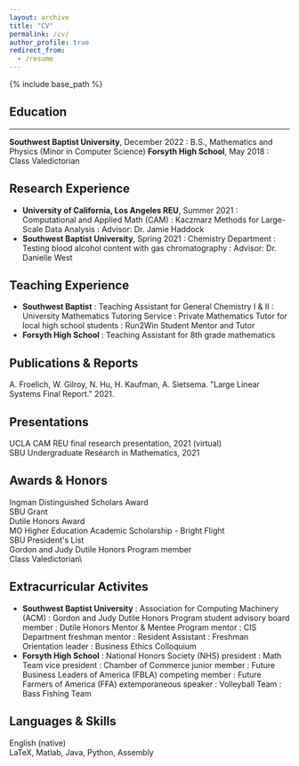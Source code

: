 ```yaml
---
layout: archive
title: "CV"
permalink: /cv/
author_profile: true
redirect_from:
  - /resume
---
```


{% include base_path %}

## Education

-------

**Southwest Baptist University**, December 2022
: B.S., Mathematics and Physics (Minor in Computer Science)
**Forsyth High School**, May 2018
: Class Valedictorian

## Research Experience
* **University of California, Los Angeles REU**, Summer 2021
: Computational and Applied Math (CAM)
: Kaczmarz Methods for Large-Scale Data Analysis
: Advisor: Dr. Jamie Haddock
* **Southwest Baptist University**, Spring 2021
: Chemistry Department
: Testing blood alcohol content with gas chromatography
: Advisor: Dr. Danielle West
  
## Teaching Experience
* **Southwest Baptist**
: Teaching Assistant for General Chemistry I & II
: University Mathematics Tutoring Service
: Private Mathematics Tutor for local high school students
: Run2Win Student Mentor and Tutor
* **Forsyth High School**
: Teaching Assistant for 8th grade mathematics

## Publications & Reports
A. Froelich, W. Gilroy, N. Hu, H. Kaufman, A. Sietsema. "Large Linear Systems Final Report." 2021.
  
## Presentations
UCLA CAM REU final research presentation, 2021 (virtual)\
SBU Undergraduate Research in Mathematics, 2021

## Awards & Honors
Ingman Distinguished Scholars Award\
SBU Grant\
Dutile Honors Award\
MO Higher Education Academic Scholarship - Bright Flight\
SBU President's List\
Gordon and Judy Dutile Honors Program member\
Class Valedictorian\

## Extracurricular Activites
* **Southwest Baptist University**
: Association for Computing Machinery (ACM)
: Gordon and Judy Dutile Honors Program student advisory board member
: Dutile Honors Mentor & Mentee Program mentor
: CIS Department freshman mentor
: Resident Assistant
: Freshman Orientation leader
: Business Ethics Colloquium
* **Forsyth High School**
: National Honors Society (NHS) president
: Math Team vice president
: Chamber of Commerce junior member
: Future Business Leaders of America (FBLA) competing member
: Future Farmers of America (FFA) extemporaneous speaker
: Volleyball Team
: Bass Fishing Team

## Languages & Skills
English (native)\
LaTeX, Matlab, Java, Python, Assembly
